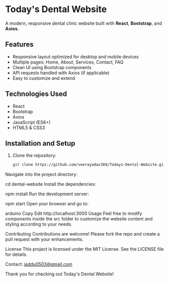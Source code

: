 # Today's Dental Website

A modern, responsive dental clinic website built with **React**, **Bootstrap**, and **Axios**.

## Features

- Responsive layout optimized for desktop and mobile devices
- Multiple pages: Home, About, Services, Contact, FAQ
- Clean UI using Bootstrap components
- API requests handled with Axios (if applicable)
- Easy to customize and extend

## Technologies Used

- React
- Bootstrap
- Axios
- JavaScript (ES6+)
- HTML5 & CSS3

## Installation and Setup

1. Clone the repository:

   ```bash
   git clone https://github.com/veerayadav369/Todays-Dental-Website.git
Navigate into the project directory:


cd dental-website
Install the dependencies:


npm install
Run the development server:


npm start
Open your browser and go to:

arduino
Copy
Edit
http://localhost:3000
Usage
Feel free to modify components inside the src folder to customize the website content and styling according to your needs.

Contributing
Contributions are welcome! Please fork the repo and create a pull request with your enhancements.

License
This project is licensed under the MIT License. See the LICENSE file for details.

Contact: jaddu0503@gmail.com

Thank you for checking out Today's Dental Website!
